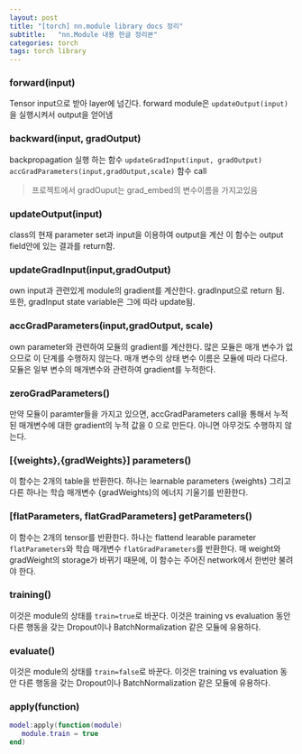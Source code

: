 ```yaml
---
layout: post
title: "[torch] nn.module library docs 정리"
subtitle:   "nn.Module 내용 한글 정리본"
categories: torch
tags: torch library
---
```


### forward(input)
Tensor input으로 받아 layer에 넘긴다.
forward module은 `updateOutput(input)`을 실행시켜서 output을 얻어냄


### backward(input, gradOutput)
backpropagation 실행 하는 함수
`updateGradInput(input, gradOutput)`
`accGradParameters(input,gradOutput,scale)` 함수 call

>프로젝트에서 gradOuput는 grad_embed의 변수이름을 가지고있음 


### updateOutput(input)
class의 현재 parameter set과 input을 이용하여 output을 계산
이 함수는 output field안에 있는 결과를 return함.


### updateGradInput(input,gradOutput)
own input과 관련있게 module의 gradient를 계산한다.
gradInput으로 return 됨. 또한, gradInput state variable은 그에 따라 update됨.


### accGradParameters(input,gradOutput, scale)
own parameter와 관련하여 모듈의 gradient를 계산한다.
많은 모듈은 매개 변수가 없으므로 이 단계를 수행하지 않는다.
매개 변수의 상태 변수 이름은 모듈에 따라 다르다. 모듈은 일부 변수의 매개변수와 관련하여 gradient를 누적한다.


### zeroGradParameters()
만약 모듈이 paramter들을 가지고 있으면, accGradParameters call을 통해서 누적된 매개변수에 대한 gradient의 누적 값을 0 으로 만든다. 아니면 아무것도 수행하지 않는다.


### [{weights},{gradWeights}] parameters()
이 함수는 2개의 table을 반환한다. 하나는 learnable parameters {weights} 그리고 다른 하나는 학습 매개변수 {gradWeights}의 에너지 기울기를 반환한다.


### [flatParameters, flatGradParameters] getParameters()
이 함수는 2개의 tensor를 반환한다. 하나는 flattend learable parameter `flatParameters`와 학습 매개변수 `flatGradParameters`를 반환한다.
매 weight와 gradWeight의 storage가 바뀌기 때문에, 이 함수는 주어진 network에서 한번만 불려야 한다.


### training()
이것은 module의 상태를 `train=true`로 바꾼다. 이것은 training vs evaluation 동안 다른 행동을 갖는 Dropout이나 BatchNormalization 같은 모듈에 유용하다.


### evaluate()
이것은 module의 상태를 `train=false`로 바꾼다. 이것은 training vs evaluation 동안 다른 행동을 갖는 Dropout이나 BatchNormalization 같은 모듈에 유용하다.


### apply(function)
```lua
model:apply(function(module)
   module.train = true
end)
```